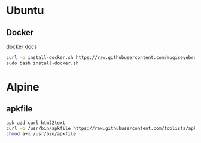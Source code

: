 # Ubuntu

## Docker

[docker docs](https://docs.docker.com/engine/install/ubuntu/)

```bash
curl -o install-docker.sh https://raw.githubusercontent.com/mugiseyebrows/install/main/docker.sh
sudo bash install-docker.sh
```

# Alpine

## apkfile

```bash
apk add curl html2text
curl -o /usr/bin/apkfile https://raw.githubusercontent.com/fcolista/apkfile/main/apkfile
chmod a+x /usr/bin/apkfile
```
